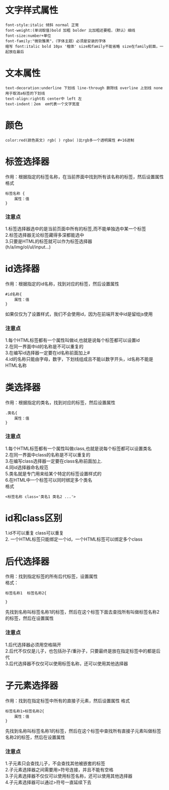 # 文字样式属性
````
font-style:italic 倾斜 normal 正常
font-weight:(单词取值)bold 加粗 bolder 比加粗还要粗，（默认）细线
font-size:number+单位
font-family:"微软雅黑"，（字体主题）必须是安装的字体
缩写 font:italic bold 10px '楷体' size和family不能省略 size在family前面，一起放在最后
````
# 文本属性
````
text-decoration:underline 下划线 line-through 删除线 overline 上划线 none 用于取消a标签的下划线
text-align:right右 center中 left 左
text-indent：2em  em代表一个文字宽度
````
# 颜色
````
color:red(颜色英文) rgb( ) rgba( )比rgb多一个透明属性 #+16进制
````
# 标签选择器
作用：根据指定的标签名称，在当前界面中找到所有该名称的标签，然后设置属性
格式
````
标签名称 {
	属性：值
}
````
### 注意点
1.标签选择器选中的是当前页面中所有的标签,而不能单独选中某一个标签<br>
2.标签选择器无论标签藏得多深都能选中<br>
3.只要是HTML的标签就可以作为标签选择器<br>
(h/a/img/ol/ul/input...)
# id选择器
作用：根据指定的id名称，找到对应的标签，然后设置属性<br>
````
#id名称{
	属性：值
}
````
如果仅仅为了设置样式，我们不会使用id，因为在前端开发中id是留给js使用
### 注意点
1.每个HTML标签都有一个属性叫做id,也就是说每个标签都可以设置id<br>
2.在同一界面中id的名称是不可以重复的<br>
3.在编写id选择器一定要在id名称前面加上#<br>
4.id的名称只能由字母，数字，下划线组成且不能以数字开头，id名称不能是HTML名称<br>
# 类选择器
作用：根据指定的类名，找到对应的标签，然后设置属性
````
.类名{
	属性：值
}
````
### 注意点
1.每个HTML标签都有一个属性叫做class,也就是说每个标签都可以设置类名<br>
2.在同一界面中class的名称是不可以重复的<br>
3.在编写class选择器一定要在class名称前面加上.<br>
4.同id选择器命名规范<br>
5.类名就是专门用来给某个特定的标签设置样式的<br>
6.在HTML中一个标签可以同时绑定多个类名<br>
格式
````
<标签名称 class='类名1 类名2 ...'>
````
# id和class区别
1.id不可以重复 class可以重复<br>
2. 一个HTML标签只能绑定一个id，一个HTML标签可以绑定多个class<br>
# 后代选择器
作用：找到指定标签的所有后代标签，设置属性<br>
格式：
````
标签名称1  标签名称2{
	
}
````
先找到名称叫标签名称1的标签，然后在这个标签下面去查找所有叫做标签名称2的标签，然后在设置属性
### 注意点
1.后代选择器必须用空格隔开<br>
2.后代不仅仅是儿子，也包括孙子/重孙子，只要最终是放在指定标签中的都是后代<br>
3.后代选择器不仅仅可以使用标签名称，还可以使用其他选择器
# 子元素选择器
 作用：找到在指定标签中所有的直接子元素，然后设置属性
 格式
 ````
 标签名称1>标签名称2{
	 属性：值
 }
 ````
 先找到名称叫标签名称1的标签，然后在这个标签中查找所有直接子元素叫做标签名称2的标签，然后在设置属性
 ### 注意点
 1.子元素只会查找儿子，不会查找其他被嵌套的标签<br>
 2.子元素选择器之间需要用>符号连接，并且不能有空格<br>
 3.子元素选择器不仅仅可以使用标签名称，还可以使用其他选择器<br>
 4.子元素选择器可以通过>符号一直延续下去
 